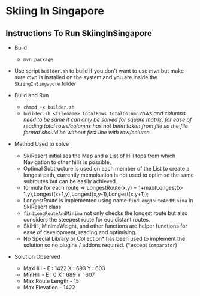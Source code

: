 # Skiing In Singapore
## Instructions To Run SkiingInSingapore

- Build
  - `mvn package`

- Use script `builder.sh` to build if you don't want to use *mvn* but make sure *mvn* is installed on the system and you are inside the `SkiingInSingapore` folder

- Build and Run
  - `chmod +x builder.sh`
  - `builder.sh <filename> totalRows totalColumn`
  *rows and columns need to be same it can only be solved for square matrix, for ease of reading total rows/columns has not been taken from file so the file format should be without first line with row/column*

- Method Used to solve
  - SkiResort initialises the Map and a List of Hill tops from which Navigation to other hills is possible,
  - Optimal Subtructure is used on each member of the List to create a longest path, currently memoisation is not used to optimise the same subroutes but can be easily achieved.
  - formula for each route => LongestRoute(x,y) = 1+max(Longest(x-1,y),Longest(x+1,y),Longest(x,y-1),Longest(x,y+1));
  - LongestRoute is implemented using name `findLongRouteAndMinima` in SkiResort class
  - `findLongRouteAndMinima` not only checks the longest route but also considers the steepest route for equidistant routes.
  - SkiHill, MinimaWeight, and other functions are helper functions for ease of development, reading and optimising.
  - No Special Library or Collection* has been used to implement the solution so no plugins / addons required. (\*except `Comparator`)

- Solution Observed
  - MaxHill - E : 1422 X : 693 Y : 603
  - MinHill - E : 0 X : 689 Y : 607
  - Max Route Length - 15
  - Max Elevation - 1422
